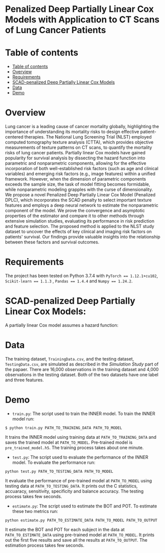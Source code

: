 # Penalized Deep Partially Linear Cox Models with Application to CT Scans of Lung Cancer Patients

Table of contents
=================

<!--tc-->
   * [Table of contents](#table-of-contents)
   * [Overview](#overview)
   * [Requirements](#requirements)
   * [SCAD-penalized Deep Partially Linear Cox Models](#DPLC)
   * [Data](#data)
   * [Demo](#demo)
<!--tc-->

Overview
========

Lung cancer is a leading cause of cancer mortality globally, highlighting the importance of understanding its mortality risks to design effective patient-centered therapies. The National Lung Screening Trial (NLST) employed computed tomography texture analysis (CTTA), which provides objective measurements of texture patterns on CT scans, to quantify the mortality risks of lung cancer patients. Partially linear Cox models have gained popularity for survival analysis by dissecting the hazard function into parametric and nonparametric components, allowing for the effective incorporation of both well-established risk factors (such as age and clinical variables) and emerging risk factors (e.g., image features) within a unified framework. However,  when the dimension of parametric components exceeds the sample size, the task of model fitting becomes formidable, while nonparametric modeling grapples with the curse of dimensionality. We propose a novel Penalized Deep Partially Linear Cox Model (Penalized DPLC), which incorporates the SCAD penalty to select important texture features and employs a deep neural network to estimate the nonparametric component of the model. We prove the convergence and asymptotic properties of the estimator and compare it to other methods through extensive simulation studies, evaluating its performance in risk prediction and feature selection. The proposed method is applied to the NLST study dataset to uncover the effects of key clinical and imaging risk factors on patients' survival. Our findings provide valuable insights into the relationship between these factors and survival outcomes.

Requirements
============

The project has been tested on Python 3.7.4 with `PyTorch == 1.12.1+cu102`, `Scikit-learn == 1.1.3` , `Pandas == 1.4.4` and `Numpy == 1.24.2`.

SCAD-penalized Deep Partially Linear Cox Models: 
===========

A partially linear Cox model assumes a hazard function: 


Data
====
The training dataset, `TrainingData.csv`, and the testing dataset, `TestingData.csv`, are simulated as described in the _Simulation Study_ part of the papaer. There are 16,000 observations in the training dataset and 4,000 observations in the testing dataset. Both of the two datasets have one label and three features. 

Demo
====
* `train.py`: The script used to train the INNER model. To train the INNER model run:
```
$ python train.py PATH_TO_TRAINING_DATA PATH_TO_MODEL
```
It trains the INNER model using training data at `PATH_TO_TRAINING_DATA` and saves the trained model at `PATH_TO_MODEL`. Pre-trained model is `pre_trained_model.h5`. The training process takes about one minute.

* `test.py`: The script used to evaluate the performance of the INNER model. To evaluate the performance run:
```
python test.py PATH_TO_TESTING_DATA PATH_TO_MODEL
```
It evaluate the performance of pre-trained model at `PATH_TO_MODEL` using testing data at `PATH_TO_TESTING_DATA`. It prints out the C statistics, accuaracy, sensitivity, specificity and balance accuracy. The testing process takes few seconds.

* `estimate.py`: The script used to estimate the BOT and POT. To estimate these two metrics run:
```
python estimate.py PATH_TO_ESTIMATE_DATA PATH_TO_MODEL PATH_TO_OUTPUT
```
It estimate the BOT and POT for each subject in the data at `PATH_TO_ESTIMATE_DATA` using pre-trained model at `PATH_TO_MODEL`. It prints out the first five results and save all the results at `PATH_TO_OUTPUT`. The estimation process takes few seconds.
